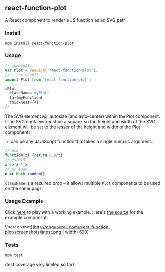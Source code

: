 ## react-function-plot

A React component to render a JS function as an SVG path

### Install

```
npm install react-function-plot
```

### Usage

```js
// commonJS...
var Plot = require('react-function-plot');
// ...or es2015
import Plot from 'react-function-plot';

<Plot
  className='myPlot'
  fn={myFunction}
  thickness={4}
/>
```
The SVG element will autosize (and auto-center) within the Plot component. (The SVG container must be a square, so the height and width of the SVG element will be set to the lesser of the height and width of the Plot component)

`fn` can be any JavaScript function that takes a single numeric argument...
```js
// es5
function(t) {return 0.9/t}
// es2015
x => x * x
// or even
n => Math.random();
```
`className` is a required prop – it allows multiple `Plot` components to be used on the same page.
### Usage Example

Click [here](http://anguscroll.com/react-function-plot/) to play with a working example. Here's [the source](https://github.com/angus-c/react-function-plot/blob/gh-pages/examples.jsx) for the
example component.  

![screenshot](http://anguscroll.com/react-function-plot/screenshots/latest.png | width=600)

### Tests

```
npm test
```

(test coverage very limited so far)
